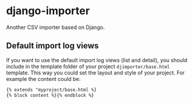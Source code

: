 # django-importer
Another CSV importer based on Django.


## Default import log views
If you want to use the default import log views (list and detail), you should include in the template folder of your project `djimporter/base.html` template. This way you could set the layout and style of your project. For example the content could be:
```html
{% extends "myproject/base.html %}
{% block content %}{% endblock %}
```
